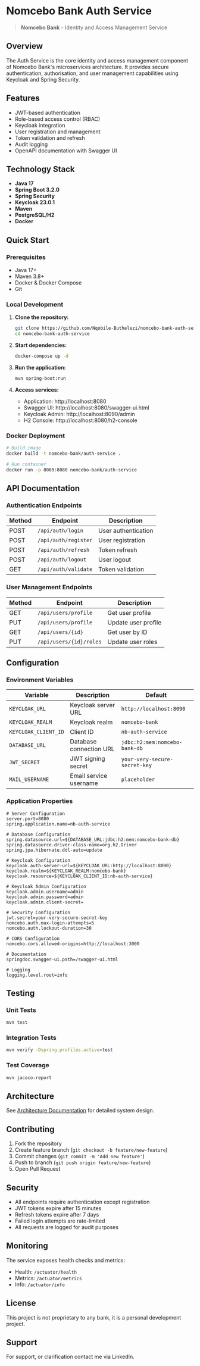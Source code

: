 # Nomcebo Bank Auth Service

> **Nomcebo Bank** - Identity and Access Management Service

## Overview

The Auth Service is the core identity and access management component of Nomcebo Bank's microservices architecture. 
It provides secure authentication, authorisation, and user management capabilities using Keycloak and Spring Security.

## Features

- JWT-based authentication
- Role-based access control (RBAC)
- Keycloak integration
- User registration and management
- Token validation and refresh
- Audit logging
- OpenAPI documentation with Swagger UI

## Technology Stack

- **Java 17**
- **Spring Boot 3.2.0**
- **Spring Security**
- **Keycloak 23.0.1**
- **Maven**
- **PostgreSQL/H2**
- **Docker**

## Quick Start

### Prerequisites

- Java 17+
- Maven 3.8+
- Docker & Docker Compose
- Git

### Local Development

1. **Clone the repository:**
   ```bash
   git clone https://github.com/Nqobile-Buthelezi/nomcebo-bank-auth-service.git
   cd nomcebo-bank-auth-service
   ```

2. **Start dependencies:**
   ```bash
   docker-compose up -d
   ```

3. **Run the application:**
   ```bash
   mvn spring-boot:run
   ```

4. **Access services:**
    - Application: http://localhost:8080
    - Swagger UI: http://localhost:8080/swagger-ui.html
    - Keycloak Admin: http://localhost:8090/admin
    - H2 Console: http://localhost:8080/h2-console

### Docker Deployment

```bash
# Build image
docker build -t nomcebo-bank/auth-service .

# Run container
docker run -p 8080:8080 nomcebo-bank/auth-service
```

## API Documentation

### Authentication Endpoints

| Method | Endpoint | Description |
|--------|----------|-------------|
| POST | `/api/auth/login` | User authentication |
| POST | `/api/auth/register` | User registration |
| POST | `/api/auth/refresh` | Token refresh |
| POST | `/api/auth/logout` | User logout |
| GET | `/api/auth/validate` | Token validation |

### User Management Endpoints

| Method | Endpoint | Description |
|--------|----------|-------------|
| GET | `/api/users/profile` | Get user profile |
| PUT | `/api/users/profile` | Update user profile |
| GET | `/api/users/{id}` | Get user by ID |
| PUT | `/api/users/{id}/roles` | Update user roles |

## Configuration

### Environment Variables

| Variable | Description | Default |
|----------|-------------|---------|
| `KEYCLOAK_URL` | Keycloak server URL | `http://localhost:8090` |
| `KEYCLOAK_REALM` | Keycloak realm | `nomcebo-bank` |
| `KEYCLOAK_CLIENT_ID` | Client ID | `nb-auth-service` |
| `DATABASE_URL` | Database connection URL | `jdbc:h2:mem:nomcebo-bank-db` |
| `JWT_SECRET` | JWT signing secret | `your-very-secure-secret-key` |
| `MAIL_USERNAME` | Email service username | `placeholder` |

### Application Properties

```properties
# Server Configuration
server.port=8080
spring.application.name=nb-auth-service

# Database Configuration
spring.datasource.url=${DATABASE_URL:jdbc:h2:mem:nomcebo-bank-db}
spring.datasource.driver-class-name=org.h2.Driver
spring.jpa.hibernate.ddl-auto=update

# Keycloak Configuration
keycloak.auth-server-url=${KEYCLOAK_URL:http://localhost:8090}
keycloak.realm=${KEYCLOAK_REALM:nomcebo-bank}
keycloak.resource=${KEYCLOAK_CLIENT_ID:nb-auth-service}

# Keycloak Admin Configuration
keycloak.admin.username=admin
keycloak.admin.password=admin
keycloak.admin.client-secret=

# Security Configuration
jwt.secret=your-very-secure-secret-key
nomcebo.auth.max-login-attempts=5
nomcebo.auth.lockout-duration=30

# CORS Configuration
nomcebo.cors.allowed-origins=http://localhost:3000

# Documentation
springdoc.swagger-ui.path=/swagger-ui.html

# Logging
logging.level.root=info
```

## Testing

### Unit Tests
```bash
mvn test
```

### Integration Tests
```bash
mvn verify -Dspring.profiles.active=test
```

### Test Coverage
```bash
mvn jacoco:report
```

## Architecture

See [Architecture Documentation](docs/architecture.puml) for detailed system design.

## Contributing

1. Fork the repository
2. Create feature branch (`git checkout -b feature/new-feature`)
3. Commit changes (`git commit -m 'Add new feature'`)
4. Push to branch (`git push origin feature/new-feature`)
5. Open Pull Request

## Security

- All endpoints require authentication except registration
- JWT tokens expire after 15 minutes
- Refresh tokens expire after 7 days
- Failed login attempts are rate-limited
- All requests are logged for audit purposes

## Monitoring

The service exposes health checks and metrics:
- Health: `/actuator/health`
- Metrics: `/actuator/metrics`
- Info: `/actuator/info`

## License

This project is not proprietary to any bank, it is a personal development project.

## Support

For support, or clarification contact me via LinkedIn.